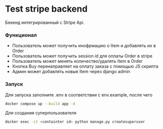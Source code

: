 # Test stripe backend
Бекенд интегрированный с Stripe Api.
### Функционал
- Пользователь может получить инофрмацию о Item и добавлять их в Order
- Пользователь может получить session id для оплаты Order в stripe
- Пользователь может менять количество/удалять Item в Order
- Кнопка Buy перенаправляет на оплату заказа с помощью JS скрипта
- Админ может добавлять новые Item через django admin
### Запуск
Для запуска заполните .env в соответствии с env.example, после чего
```bash
docker compose up --build app -d
```
Для создания суперпользователя
```bash
docker exec -it <containter id> python manage.py createsuperuser
```
